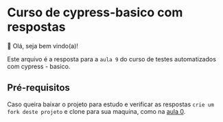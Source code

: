 # Curso de cypress-basico com respostas

👋 Olá, seja bem vindo(a)! 

Este arquivo é a resposta para a `aula 9` do curso de testes automatizados com cypress - basico.

## Pré-requisitos

Caso queira baixar o projeto para estudo e verificar as respostas `crie um fork deste projeto` e clone para sua maquina, como na [aula 0](lessons\0.md).
